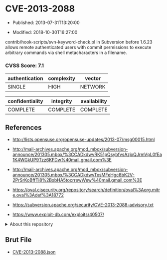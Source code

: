 # CVE-2013-2088

- Published: 2013-07-31T13:20:00

- Modified: 2018-10-30T16:27:00

contrib/hook-scripts/svn-keyword-check.pl in Subversion before 1.6.23 allows remote authenticated users with commit permissions to execute arbitrary commands via shell metacharacters in a filename.

### CVSS Score: **7.1**

| authentication | complexity | vector |
| --- | --- | --- |
| SINGLE | HIGH | NETWORK |

| confidentiality | integrity | availability |
| --- | --- | --- |
| COMPLETE | COMPLETE | COMPLETE |

## References

* http://lists.opensuse.org/opensuse-updates/2013-07/msg00015.html

* http://mail-archives.apache.org/mod_mbox/subversion-announce/201305.mbox/%3CCADkdwvRK51pQsybfvsAzjxQJrmVpL0fEa1K4WGkUP9Tzz6KFDw%40mail.gmail.com%3E

* http://mail-archives.apache.org/mod_mbox/subversion-announce/201305.mbox/%3CCADkdwvTxsMFeHgc8bK2V-2PrSrKoBffTi8%2BxbHA5tocrrewWew%40mail.gmail.com%3E

* https://oval.cisecurity.org/repository/search/definition/oval%3Aorg.mitre.oval%3Adef%3A18772

* https://subversion.apache.org/security/CVE-2013-2088-advisory.txt

* https://www.exploit-db.com/exploits/40507/

<details>
<summary>About this repository</summary> 

  This repository is part of the project [Live Hack CVE](https://github.com/Live-Hack-CVE). Main website can be found [www.live-hack.org](https://www.live-hack.org) 
  
  Made by [Sn0wAlice](https://github.com/Sn0wAlice) for the people that care about security and need to have a feed of the latest CVEs. Hope you enjoy it, don't forget to star the repo and follow me on [Twitter](https://twitter.com/Sn0wAlice) and [Github](https://github.com/Sn0wAlice). And that is my [personnal website](https://www.alice-snow.me/)

  - [Home Page](https://github.com/Live-Hack-CVE)
  - [Framework](https://github.com/Live-Hack-CVE/cve-framework)
  - [CVE database](https://github.com/Live-Hack-CVE/full_database)
  - [Changelog](https://github.com/Live-Hack-CVE/Changelog)
</details>

## Brut File

* [CVE-2013-2088.json](https://raw.githubusercontent.com/Live-Hack-CVE/full_database/main/cves/2013/CVE-2013-2088.json)

